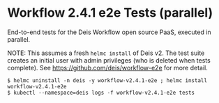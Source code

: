 # Workflow 2.4.1 e2e Tests (parallel)

End-to-end tests for the Deis Workflow open source PaaS, executed in parallel.

NOTE: This assumes a fresh `helmc install` of Deis v2. The test suite creates
an initial user with admin privileges (who is deleted when tests complete).
See https://github.com/deis/workflow-e2e for more detail.

```console
$ helmc uninstall -n deis -y workflow-v2.4.1-e2e ; helmc install workflow-v2.4.1-e2e
$ kubectl --namespace=deis logs -f workflow-v2.4.1-e2e tests
```
